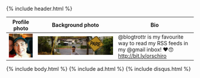 {% include header.html %}

| Profile photo                        	| Background photo                           	| Bio                                                            	|
|--------------------------------------	|--------------------------------------------	|----------------------------------------------------------------	|
| ![profile photo](profile-photo.jpeg) 	| ![background photo](background-photo.jpeg) 	| @blogtrottr is my favourite way to read my RSS feeds in my @gmail inbox! ❤😙 http://bit.ly/orschiro 	|

{% include body.html %}
{% include ad.html %}
{% include disqus.html %}
